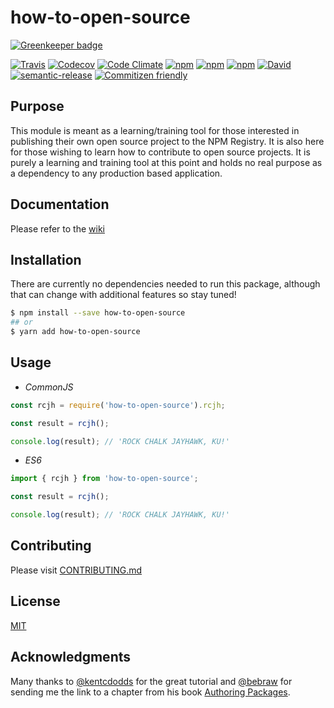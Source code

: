 # how-to-open-source

[![Greenkeeper badge](https://badges.greenkeeper.io/rockchalkwushock/how-to-open-source.svg)](https://greenkeeper.io/)

[![Travis](https://img.shields.io/travis/rockchalkwushock/how-to-open-source.svg?branch=master&style=flat-square)](https://travis-ci.org/rockchalkwushock/how-to-open-source)
[![Codecov](https://img.shields.io/codecov/c/github/rockchalkwushock/how-to-open-source.svg?style=flat-square)](https://codecov.io/gh/rockchalkwushock/how-to-open-source)
[![Code Climate](https://img.shields.io/codeclimate/github/rockchalkwushock/how-to-open-source/badges/gpa.svg?style=flat-square)](https://codeclimate.com/github/rockchalkwushock/how-to-open-source)
[![npm](https://img.shields.io/npm/v/how-to-open-source.svg?style=flat-square)](https://www.npmjs.com/package/how-to-open-source)
[![npm](https://img.shields.io/npm/dt/how-to-open-source.svg?style=flat-square)](https://www.npmjs.com/package/how-to-open-source)
[![npm](https://img.shields.io/npm/l/how-to-open-source.svg?style=flat-square)](https://www.npmjs.com/package/how-to-open-source)
[![David](https://img.shields.io/david/dev/rockchalkwushock/how-to-open-source.svg?style=flat-square)](https://github.com/rockchalkwushock/how-to-open-source)
[![semantic-release](https://img.shields.io/badge/%20%20%F0%9F%93%A6%F0%9F%9A%80-semantic--release-e10079.svg?style=flat-square)](https://github.com/semantic-release/semantic-release)
[![Commitizen friendly](https://img.shields.io/badge/commitizen-friendly-brightgreen.svg?style=flat-square)](http://commitizen.github.io/cz-cli/)


## Purpose

This module is meant as a learning/training tool for those interested in publishing their own open source project to the NPM Registry. It is also here for those wishing to learn how to contribute to open source projects. It is purely a learning and training tool at this point and holds no real purpose as a dependency to any production based application.

## Documentation

Please refer to the [wiki](https://github.com/rockchalkwushock/how-to-open-source/wiki)

## Installation

There are currently no dependencies needed to run this package, although that can change with additional features so stay tuned!

```bash
$ npm install --save how-to-open-source
## or
$ yarn add how-to-open-source
```

## Usage

* _CommonJS_

```javascript
const rcjh = require('how-to-open-source').rcjh;

const result = rcjh();

console.log(result); // 'ROCK CHALK JAYHAWK, KU!'
```

* _ES6_

```javascript
import { rcjh } from 'how-to-open-source';

const result = rcjh();

console.log(result); // 'ROCK CHALK JAYHAWK, KU!'
```

## Contributing

Please visit [CONTRIBUTING.md](https://github.com/rockchalkwushock/how-to-open-source/blob/master/CONTRIBUTING.md)

## License

[MIT](https://github.com/rockchalkwushock/how-to-open-source/blob/master/LICENSE)

## Acknowledgments

Many thanks to [@kentcdodds](https://github.com/kentcdodds) for the great tutorial and [@bebraw](https://github.com/bebraw) for sending me the link to a chapter from his book [Authoring Packages](https://survivejs.com/webpack/packages/authoring/).
